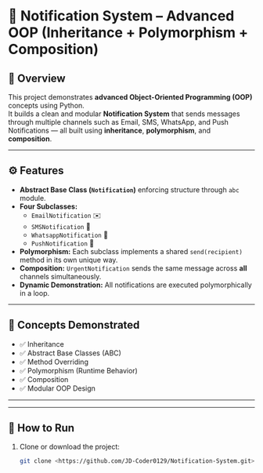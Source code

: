 # 🧠 Notification System – Advanced OOP (Inheritance + Polymorphism + Composition)

## 🔹 Overview
This project demonstrates **advanced Object-Oriented Programming (OOP)** concepts using Python.  
It builds a clean and modular **Notification System** that sends messages through multiple channels such as Email, SMS, WhatsApp, and Push Notifications — all built using **inheritance**, **polymorphism**, and **composition**.

---

## ⚙️ Features
- **Abstract Base Class (`Notification`)** enforcing structure through `abc` module.  
- **Four Subclasses:**
  - `EmailNotification` ✉️  
  - `SMSNotification` 📱  
  - `WhatsappNotification` 💬  
  - `PushNotification` 🔔  
- **Polymorphism:** Each subclass implements a shared `send(recipient)` method in its own unique way.  
- **Composition:** `UrgentNotification` sends the same message across **all** channels simultaneously.  
- **Dynamic Demonstration:** All notifications are executed polymorphically in a loop.

---

## 🧩 Concepts Demonstrated
- ✅ Inheritance  
- ✅ Abstract Base Classes (ABC)  
- ✅ Method Overriding  
- ✅ Polymorphism (Runtime Behavior)  
- ✅ Composition  
- ✅ Modular OOP Design  

---


---

## 🚀 How to Run
1. Clone or download the project:
   ```bash
   git clone <https://github.com/JD-Coder0129/Notification-System.git>

